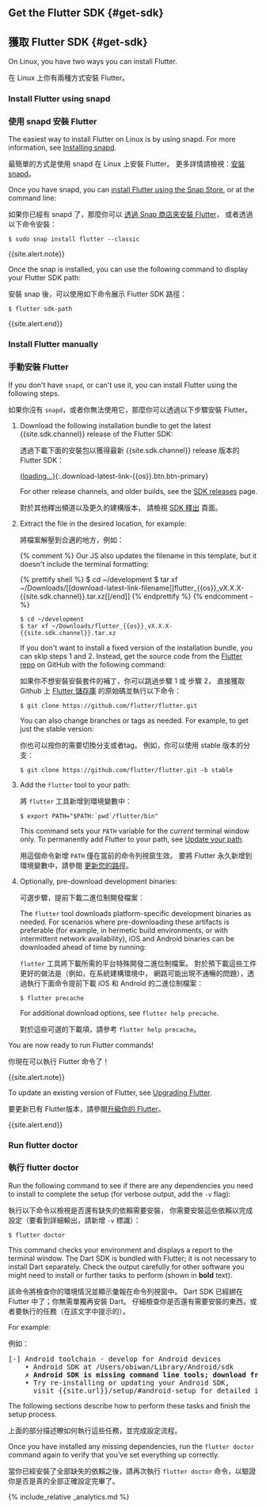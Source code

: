 ## Get the Flutter SDK {#get-sdk}

## 獲取 Flutter SDK {#get-sdk}

On Linux, you have two ways you can install Flutter.

在 Linux 上你有兩種方式安裝 Flutter。

### Install Flutter using snapd

### 使用 snapd 安裝 Flutter

The easiest way to install Flutter on Linux is by
using snapd. For more information,
see [Installing snapd][].

最簡單的方式是使用 snapd 在 Linux 上安裝 Flutter。
更多詳情請檢視：[安裝 snapd][Installing snapd]。

Once you have snapd, you can
[install Flutter using the Snap Store][],
or at the command line:

如果你已經有 snapd 了，那麼你可以
[透過 Snap 商店來安裝 Flutter][install Flutter using the Snap Store]，
或者透過以下命令安裝：

```terminal
$ sudo snap install flutter --classic
```

{{site.alert.note}}

  Once the snap is installed, you can use the following command to display your Flutter SDK path:

  安裝 snap 後，可以使用如下命令展示 Flutter SDK 路徑：

  ```terminal
  $ flutter sdk-path
  ```

{{site.alert.end}}

### Install Flutter manually

### 手動安裝 Flutter

If you don't have `snapd`, or can't use it, you can
install Flutter using the following steps.

如果你沒有 `snapd`，或者你無法使用它，那麼你可以透過以下步驟安裝 Flutter。

 1. Download the following installation bundle to get the latest
    {{site.sdk.channel}} release of the Flutter SDK:

    透過下載下面的安裝包以獲得最新 {{site.sdk.channel}} release 版本的 Flutter SDK：

    [(loading...)](#){:.download-latest-link-{{os}}.btn.btn-primary}

    For other release channels, and older builds,
    see the [SDK releases][] page.

    對於其他釋出頻道以及更久的建構版本，
    請檢視 [SDK 釋出][SDK releases] 頁面。

 1. Extract the file in the desired location, for example:

    將檔案解壓到合適的地方，例如：

    {% comment %}
      Our JS also updates the filename in this template, but it doesn't include the terminal formatting:

      {% prettify shell %}
      $ cd ~/development
      $ tar xf ~/Downloads/[[download-latest-link-filename]]flutter_{{os}}_vX.X.X-{{site.sdk.channel}}.tar.xz[[/end]]
      {% endprettify %}
    {% endcomment -%}

    ```terminal
    $ cd ~/development
    $ tar xf ~/Downloads/flutter_{{os}}_vX.X.X-{{site.sdk.channel}}.tar.xz
    ```
    
    If you don't want to install a fixed version of the installation bundle, 
    you can skip steps 1 and 2. 
    Instead, get the source code from the [Flutter repo][]
    on GitHub with the following command:

    如果你不想安裝安裝套件的補丁，你可以跳過步驟 1 或 步驟 2，
    直接獲取 Github 上 [Flutter 儲存庫][Flutter repo] 的原始碼並執行以下命令：

    ```terminal
    $ git clone https://github.com/flutter/flutter.git
    ```

    You can also change branches or tags as needed.
    For example, to get just the stable version:

    你也可以按你的需要切換分支或者tag。
    例如，你可以使用 stable 版本的分支：

    ```terminal
    $ git clone https://github.com/flutter/flutter.git -b stable
    ```

 1. Add the `flutter` tool to your path:

    將 `flutter` 工具新增到環境變數中：

    ```terminal
    $ export PATH="$PATH:`pwd`/flutter/bin"
    ```

    This command sets your `PATH` variable for the
    _current_ terminal window only.
    To permanently add Flutter to your path, see
    [Update your path][].

    用這個命令新增 `PATH` 僅在當前的命令列視窗生效。
    要將 Flutter 永久新增到環境變數中，請參閱
    [更新您的路徑][Update your path]。

 1. Optionally, pre-download development binaries:

    可選步驟，提前下載二進位制開發檔案：

    The `flutter` tool downloads platform-specific development binaries as
    needed. For scenarios where pre-downloading these artifacts is preferable
    (for example, in hermetic build environments,
    or with intermittent network availability), iOS
    and Android binaries can be downloaded ahead of time by running:

    `flutter` 工具將下載所需的平台特殊開發二進位制檔案。
    對於預下載這些工件更好的做法是（例如，在系統建構環境中，
    網路可能出現不通暢的問題），透過執行下面命令提前下載 iOS
    和 Android 的二進位制檔案：

    ```terminal
    $ flutter precache
    ```

    For additional download options, see `flutter help precache`.

    對於這些可選的下載項，請參考 `flutter help precache`。

You are now ready to run Flutter commands!

你現在可以執行 Flutter 命令了！

{{site.alert.note}}

  To update an existing version of Flutter, see
  [Upgrading Flutter][].

  要更新已有 Flutter版本，請參閱[升級你的 Flutter][Upgrading Flutter]。

{{site.alert.end}}

### Run flutter doctor

### 執行 flutter doctor

Run the following command to see if there are any dependencies you need to
install to complete the setup (for verbose output, add the `-v` flag):

執行以下命令以檢視是否還有缺失的依賴需要安裝，
你需要安裝這些依賴以完成設定（要看到詳細輸出，請新增 `-v` 標識）：

```terminal
$ flutter doctor
```

This command checks your environment and displays a report to the terminal
window. The Dart SDK is bundled with Flutter; it is not necessary to install
Dart separately. Check the output carefully for other software you might
need to install or further tasks to perform (shown in **bold** text).

該命令將檢查你的環境情況並顯示彙報在命令列視窗中。
Dart SDK 已經綁在 Flutter 中了；你無需單獨再安裝 Dart。
仔細檢查你是否還有需要安裝的東西，或者要執行的任務（在該文字中提示的）。

For example:

例如：

<pre>
[-] Android toolchain - develop for Android devices
    • Android SDK at /Users/obiwan/Library/Android/sdk
    <strong>✗ Android SDK is missing command line tools; download from https://goo.gl/XxQghQ</strong>
    • Try re-installing or updating your Android SDK,
      visit {{site.url}}/setup/#android-setup for detailed instructions.
</pre>

The following sections describe how to perform these tasks and finish the setup
process.

上面的部分描述瞭如何執行這些任務，並完成設定流程。

Once you have installed any missing dependencies, run the `flutter doctor`
command again to verify that you’ve set everything up correctly.

當你已經安裝了全部缺失的依賴之後，請再次執行 `flutter doctor` 命令，以驗證你是否是真的全部正確設定完畢了。

{% include_relative _analytics.md %}

[Flutter repo]: {{site.repo.flutter}}
[install Flutter using the Snap Store]: https://snapcraft.io/flutter
[Installing snapd]: https://snapcraft.io/docs/installing-snapd
[SDK releases]: {{site.url}}/development/tools/sdk/releases
[Update your path]: #update-your-path
[Upgrading Flutter]: {{site.url}}/development/tools/sdk/upgrading
